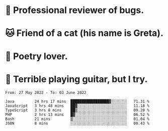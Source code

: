 # 🐛 Professional reviewer of bugs.
# 🐱 Friend of a cat (his name is Greta).
# 📜 Poetry lover.
# 🎸 Terrible playing guitar, but I try.

<!--START_SECTION:waka-->

```text
From: 27 May 2022 - To: 03 June 2022

Java         24 hrs 17 mins  █████████████████▓░░░░░░░   71.31 %
JavaScript   3 hrs 48 mins   ██▓░░░░░░░░░░░░░░░░░░░░░░   11.18 %
TypeScript   3 hrs 8 mins    ██▒░░░░░░░░░░░░░░░░░░░░░░   09.20 %
PHP          2 hrs 13 mins   █▓░░░░░░░░░░░░░░░░░░░░░░░   06.52 %
Bash         21 mins         ▒░░░░░░░░░░░░░░░░░░░░░░░░   01.04 %
JSON         8 mins          ░░░░░░░░░░░░░░░░░░░░░░░░░   00.43 %
```

<!--END_SECTION:waka-->
